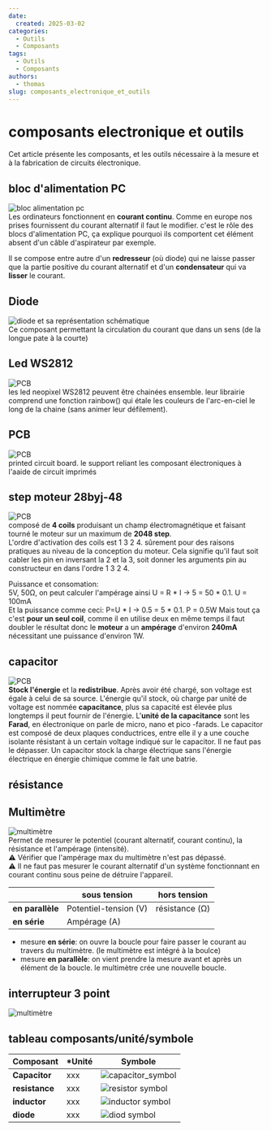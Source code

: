 ```yaml
---
date:
  created: 2025-03-02
categories:
  - Outils
  - Composants
tags:
  - Outils
  - Composants
authors:
  - thomas
slug: composants_electronique_et_outils 
---
```


# composants electronique et outils 

Cet article présente les composants, et les outils nécessaire à la mesure et à la fabrication de circuits électronique.  

<!-- more -->

## bloc d'alimentation PC  
![bloc alimentation pc](mkdocs/bloc_alimentation_pc.jpg)  
Les ordinateurs fonctionnent en **courant continu**. Comme en europe nos prises fournissent du courant alternatif il faut le modifier. c'est le rôle des blocs d'alimentation PC, ça explique pourquoi ils comportent cet élément absent d'un câble d'aspirateur par exemple.  

Il se compose entre autre d'un **redresseur** (où diode) qui ne laisse passer que la partie positive du courant alternatif et d'un **condensateur** qui va **lisser** le courant.

  
## Diode 
![diode et sa représentation schématique](mkdocs/diode.jpg)  
Ce composant permettant la circulation du courant que dans un sens (de la longue pate à la courte)

## Led WS2812 
![PCB](mkdocs/ws2812.png)  
les led neopixel WS2812 peuvent être chainées ensemble. leur librairie comprend une fonction rainbow() qui étale les couleurs de l'arc-en-ciel le long de la chaine (sans animer leur défilement).

## PCB
![PCB](mkdocs/PCB.png)   
printed circuit board. le support reliant les composant électroniques à l'aaide de circuit imprimés   

## step moteur 28byj-48   
![PCB](mkdocs/28byj_48_stepper_motor.png)    
composé de **4 coils** produisant un champ électromagnétique et faisant tourné le moteur sur un maximum de **2048 step**.   
L'ordre d'activation des coils est 1 3 2 4. sûrement pour des raisons pratiques au niveau de la conception du moteur. Cela signifie qu'il faut soit cabler les pin en inversant la 2 et la 3, soit donner les arguments pin au constructeur en dans l'ordre 1 3 2 4.  
  
Puissance et consomation:   
5V, 50Ω, on peut calculer l'ampérage ainsi U = R * I -> 5 = 50 * 0.1. U = 100mA  
Et la puissance comme ceci: P=U * I -> 0.5 = 5 * 0.1. P = 0.5W
Mais tout ça c'est **pour un seul coil**, comme il en utilise deux en même temps il faut doubler le résultat
donc le **moteur** a un **ampérage** d'environ **240mA** nécessitant une puissance d'environ 1W.


## capacitor
![PCB](mkdocs/capacitor.png)   
**Stock l'énergie** et la **redistribue**. Après avoir été chargé, son voltage est égale à celui de sa source. L'énergie qu'il stock, où charge par unité de voltage est nommée **capacitance**, plus sa capacité est élevée plus longtemps il peut fournir de l'énergie. L'**unité de la capacitance** sont les **Farad**, en électronique on parle de micro, nano et pico -farads. Le capacitor est composé de deux plaques conductrices, entre elle il y a une couche isolante résistant à un certain voltage indiqué sur le capacitor. Il ne faut pas le dépasser. Un capacitor stock la charge électrique sans l'énergie électrique en énergie chimique comme le fait une batrie. 

## résistance

## Multimètre 
![multimètre](mkdocs/multimetre.jpg)  
Permet de mesurer le potentiel (courant alternatif, courant continu), la résistance et l'ampérage (intensité).  
⚠️ Vérifier que l'ampérage max du multimètre n'est pas dépassé.  
⚠️ Il ne faut pas mesurer le courant alternatif d'un système fonctionnant en courant continu sous peine de détruire l'appareil.

|     | **sous tension** | **hors tension** | 
|--------------|----------------------------|----------------------------------------------------------|
| **en parallèle**  | Potentiel-tension (V)| résistance (Ω) | 
| **en série** | Ampérage (A)  |   

- mesure **en série**: on ouvre la boucle pour faire passer le courant au travers du multimètre. (le multimètre est intégré à la boulce) 
- mesure **en parallèle**: on vient prendre la mesure avant et après un élément de la boucle. le multimètre crée une nouvelle boucle.

## interrupteur 3 point
![multimètre](mkdocs/interupteur_3_points.png) 

## tableau composants/unité/symbole
| **Composant**    | ***Unité** | **Symbole** | 
|--------------|----------------------------|----------------------------------------------------------|
| **Capacitor**  | xxx|  ![capacitor_symbol](mkdocs/capacitor_symbol.png)    | 
| **resistance** |xxx  |      ![resistor symbol](mkdocs/resistor_symbol.png)      |   
| **inductor**  | xxx|  ![inductor symbol](mkdocs/inductor_symbol.png)    | 
| **diode** |xxx  |      ![diod symbol](mkdocs/Diod_symbol.png)      |   